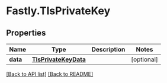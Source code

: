 # Fastly.TlsPrivateKey

## Properties

Name | Type | Description | Notes
------------ | ------------- | ------------- | -------------
**data** | [**TlsPrivateKeyData**](TlsPrivateKeyData.md) |  | [optional] 


[[Back to API list]](../../README.md#endpoints) [[Back to README]](../../README.md)
